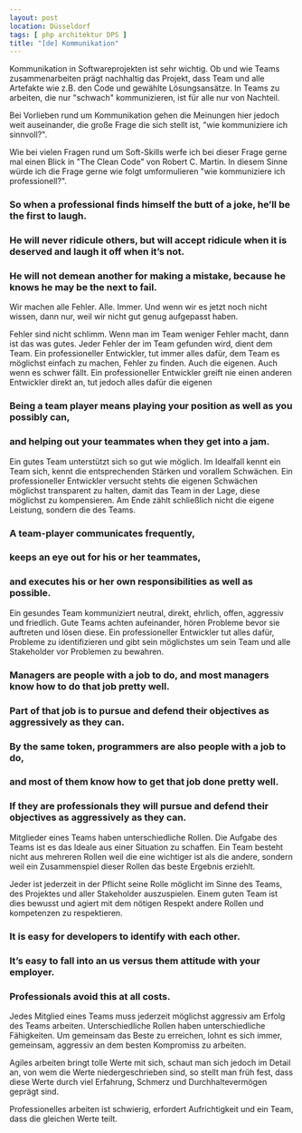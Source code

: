 ```yaml
---
layout: post
location: Düsseldorf
tags: [ php architektur DPS ]
title: "[de] Kommunikation"
---
```


Kommunikation in Softwareprojekten ist sehr wichtig.
Ob und wie Teams zusammenarbeiten prägt nachhaltig das Projekt, dass Team und alle Artefakte wie z.B. den Code und gewählte Lösungsansätze.
In Teams zu arbeiten, die nur "schwach" kommunizieren, ist für alle nur von Nachteil.


Bei Vorlieben rund um Kommunikation gehen die Meinungen hier jedoch weit auseinander,
die große Frage die sich stellt ist, "wie kommuniziere ich sinnvoll?".


Wie bei vielen Fragen rund um Soft-Skills werfe ich bei dieser Frage gerne mal einen Blick in "The Clean Code" von Robert C. Martin.
In diesem Sinne würde ich die Frage gerne wie folgt umformulieren "wie kommuniziere ich professionell?".


### So when a professional finds himself the butt of a joke, he’ll be the first to laugh.
### He will never ridicule others, but will accept ridicule when it is deserved and laugh it off when it’s not.
### He will not demean another for making a mistake, because he knows he may be the next to fail.


Wir machen alle Fehler. Alle. Immer.
Und wenn wir es jetzt noch nicht wissen, dann nur, weil wir nicht gut genug aufgepasst haben.

Fehler sind nicht schlimm. Wenn man im Team weniger Fehler macht, dann ist das was gutes.
Jeder Fehler der im Team gefunden wird, dient dem Team.
Ein professioneller Entwickler, tut immer alles dafür, dem Team es möglichst einfach zu machen, Fehler zu finden.
Auch die eigenen. Auch wenn es schwer fällt.
Ein professioneller Entwickler greift nie einen anderen Entwickler direkt an,
tut jedoch alles dafür die eigenen


### Being a team player means playing your position as well as you possibly can,
### and helping out your teammates when they get into a jam.


Ein gutes Team unterstützt sich so gut wie möglich.
Im Idealfall kennt ein Team sich, kennt die entsprechenden Stärken und vorallem Schwächen.
Ein professioneller Entwickler versucht stehts die eigenen Schwächen möglichst transparent zu halten,
damit das Team in der Lage, diese möglichst zu kompensieren.
Am Ende zählt schließlich nicht die eigene Leistung, sondern die des Teams.


### A team-player communicates frequently,
### keeps an eye out for his or her teammates,
### and executes his or her own responsibilities as well as possible.


Ein gesundes Team kommuniziert neutral, direkt, ehrlich, offen, aggressiv und friedlich.
Gute Teams achten aufeinander, hören Probleme bevor sie auftreten und lösen diese.
Ein professioneller Entwickler tut alles dafür, Probleme zu identifizieren und gibt sein möglichstes um
sein Team und alle Stakeholder vor Problemen zu bewahren.


### Managers are people with a job to do, and most managers know how to do that job pretty well.
### Part of that job is to pursue and defend their objectives as aggressively as they can.
###
### By the same token, programmers are also people with a job to do,
### and most of them know how to get that job done pretty well.
### If they are professionals they will pursue and defend their objectives as aggressively as they can.


Mitglieder eines Teams haben unterschiedliche Rollen.
Die Aufgabe des Teams ist es das Ideale aus einer Situation zu schaffen.
Ein Team besteht nicht aus mehreren Rollen weil die eine wichtiger ist als die andere,
sondern weil ein Zusammenspiel dieser Rollen das beste Ergebnis erziehlt.


Jeder ist jederzeit in der Pflicht seine Rolle möglicht im Sinne des Teams, des Projektes und aller
Stakeholder auszuspielen. Einem guten Team ist dies bewusst und agiert mit dem nötigen Respekt andere
Rollen und kompetenzen zu respektieren.


### It is easy for developers to identify with each other.
### It’s easy to fall into an us versus them attitude with your employer.
### Professionals avoid this at all costs.


Jedes Mitglied eines Teams muss jederzeit möglichst aggressiv am Erfolg des Teams arbeiten.
Unterschiedliche Rollen haben unterschiedliche Fähigkeiten.
Um gemeinsam das Beste zu erreichen, lohnt es sich immer, gemeinsam, aggressiv an dem besten Kompromiss zu arbeiten.

Agiles arbeiten bringt tolle Werte mit sich,
schaut man sich jedoch im Detail an, von wem die Werte niedergeschrieben sind, so stellt man früh fest,
dass diese Werte durch viel Erfahrung, Schmerz und Durchhaltevermögen geprägt sind.

Professionelles arbeiten ist schwierig, erfordert Aufrichtigkeit und ein Team, dass die gleichen Werte teilt.


